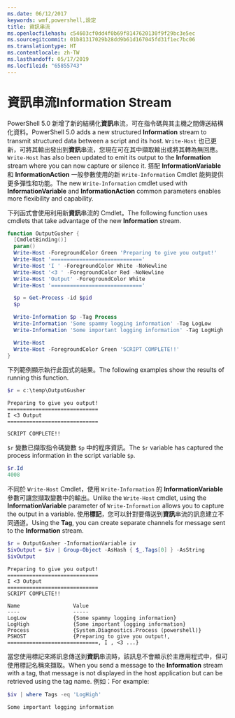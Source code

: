 ```yaml
---
ms.date: 06/12/2017
keywords: wmf,powershell,設定
title: 資訊串流
ms.openlocfilehash: c54603cf0dd4f0b69f8147620130f9f29bc3e5ec
ms.sourcegitcommit: 01b81317029b28dd9b61d167045fd31f1ec7bc06
ms.translationtype: HT
ms.contentlocale: zh-TW
ms.lasthandoff: 05/17/2019
ms.locfileid: "65855743"
---
```

# <a name="information-stream"></a><span data-ttu-id="9b68d-103">資訊串流</span><span class="sxs-lookup"><span data-stu-id="9b68d-103">Information Stream</span></span>

<span data-ttu-id="9b68d-104">PowerShell 5.0 新增了新的結構化**資訊**串流，可在指令碼與其主機之間傳送結構化資料。</span><span class="sxs-lookup"><span data-stu-id="9b68d-104">PowerShell 5.0 adds a new structured **Information** stream to transmit structured data between a script and its host.</span></span> <span data-ttu-id="9b68d-105">`Write-Host` 也已更新，可將其輸出發出到**資訊**串流，您現在可在其中擷取輸出或將其轉為無回應。</span><span class="sxs-lookup"><span data-stu-id="9b68d-105">`Write-Host` has also been updated to emit its output to the **Information** stream where you can now capture or silence it.</span></span> <span data-ttu-id="9b68d-106">搭配 **InformationVariable** 和 **InformationAction** 一般參數使用的新 `Write-Information` Cmdlet 能夠提供更多彈性和功能。</span><span class="sxs-lookup"><span data-stu-id="9b68d-106">The new `Write-Information` cmdlet used with **InformationVariable** and **InformationAction** common parameters enables more flexibility and capability.</span></span>

<span data-ttu-id="9b68d-107">下列函式會使用利用新**資訊**串流的 Cmdlet。</span><span class="sxs-lookup"><span data-stu-id="9b68d-107">The following function uses cmdlets that take advantage of the new **Information** stream.</span></span>

```powershell
function OutputGusher {
  [CmdletBinding()]
  param()
  Write-Host -ForegroundColor Green 'Preparing to give you output!'
  Write-Host '============================='
  Write-Host 'I ' -ForegroundColor White -NoNewline
  Write-Host '<3 ' -ForegroundColor Red -NoNewline
  Write-Host 'Output' -ForegroundColor White
  Write-Host '============================='

  $p = Get-Process -id $pid
  $p

  Write-Information $p -Tag Process
  Write-Information 'Some spammy logging information' -Tag LogLow
  Write-Information 'Some important logging information' -Tag LogHigh

  Write-Host
  Write-Host -ForegroundColor Green 'SCRIPT COMPLETE!!'
}
```

<span data-ttu-id="9b68d-108">下列範例顯示執行此函式的結果。</span><span class="sxs-lookup"><span data-stu-id="9b68d-108">The following examples show the results of running this function.</span></span>

```powershell
$r = c:\temp\OutputGusher
```

```Output
Preparing to give you output!
=============================
I <3 Output
=============================

SCRIPT COMPLETE!!
```

<span data-ttu-id="9b68d-109">`$r` 變數已擷取指令碼變數 `$p` 中的程序資訊。</span><span class="sxs-lookup"><span data-stu-id="9b68d-109">The `$r` variable has captured the process information in the script variable `$p`.</span></span>

```powershell
$r.Id
4008
```

<span data-ttu-id="9b68d-110">不同於 `Write-Host` Cmdlet，使用 `Write-Information` 的 **InformationVariable** 參數可讓您擷取變數中的輸出。</span><span class="sxs-lookup"><span data-stu-id="9b68d-110">Unlike the `Write-Host` cmdlet, using the **InformationVariable** parameter of `Write-Information` allows you to capture the output in a variable.</span></span> <span data-ttu-id="9b68d-111">使用**標記**，您可以針對要傳送到**資訊**串流的訊息建立不同通道。</span><span class="sxs-lookup"><span data-stu-id="9b68d-111">Using the **Tag**, you can create separate channels for message sent to the **Information** stream.</span></span>

```powershell
$r = OutputGusher -InformationVariable iv
$ivOutput = $iv | Group-Object -AsHash { $_.Tags[0] } -AsString
$ivOutput
```

```Output
Preparing to give you output!
=============================
I <3 Output
=============================
SCRIPT COMPLETE!!

Name                 Value
----                 -----
LogLow               {Some spammy logging information}
LogHigh              {Some important logging information}
Process              {System.Diagnostics.Process (powershell)}
PSHOST               {Preparing to give you output!, =============================, I , <3 ...}
```

<span data-ttu-id="9b68d-112">當您使用標記來將訊息傳送到**資訊**串流時，該訊息不會顯示於主應用程式中，但可使用標記名稱來擷取。</span><span class="sxs-lookup"><span data-stu-id="9b68d-112">When you send a message to the **Information** stream with a tag, that message is not displayed in the host application but can be retrieved using the tag name.</span></span> <span data-ttu-id="9b68d-113">例如：</span><span class="sxs-lookup"><span data-stu-id="9b68d-113">For example:</span></span>

```powershell
$iv | where Tags -eq 'LogHigh'
```

```Output
Some important logging information
```